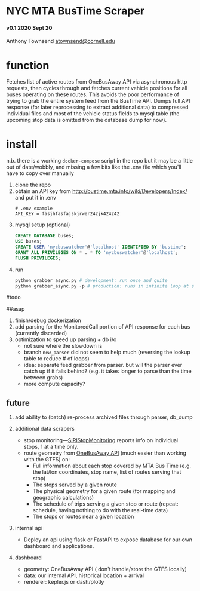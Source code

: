 # NYC MTA BusTime Scraper
#### v0.1 2020 Sept 20
Anthony Townsend <atownsend@cornell.edu>

# function

Fetches list of active routes from OneBusAway API via asynchronous http requests, then cycles through and fetches current vehicle positions for all buses operating on these routes. This avoids the poor performance of trying to grab the entire system feed from the BusTime API. Dumps full API response (for later reprocessing to extract additional data) to compressed individual files and most of the vehicle status fields to mysql table (the upcoming stop data is omitted from the database dump for now).


# install

n.b. there is a working `docker-compose` script in the repo but it may be a little out of date/wobbly, and missing a few bits like the .env file which you'll have to copy over manually

1. clone the repo
2. obtain an API key from http://bustime.mta.info/wiki/Developers/Index/ and put it in .env
    ```
    # .env example
    API_KEY = fasjhfasfajskjrwer242jk424242
    ```
3. mysql setup (optional)
    ```sql
    CREATE DATABASE buses;
    USE buses;
    CREATE USER 'nycbuswatcher'@'localhost' IDENTIFIED BY 'bustime';
    GRANT ALL PRIVILEGES ON * . * TO 'nycbuswatcher'@'localhost';
    FLUSH PRIVILEGES;
 
    ```
3. run
    ```python
    python grabber_async.py # development: run once and quite
    python grabber_async.py -p # production: runs in infinite loop at set interval using scheduler (hardcoded for now)
    ```



#todo 

##asap
1. finish/debug dockerization
2. add parsing for the MonitoredCall portion of API response for each bus (currently discarded)
3. optimization to speed up parsing + db i/o
    - not sure where the slowdown is
    - branch `new_parser` did not seem to help much (reversing the lookup table to reduce # of loops)
    - idea: separate feed grabber from parser. but will the parser ever catch up if it falls behind? (e.g. it takes longer to parse than the time between grabs)
    - more compute capacity?

## future
1. add ability to (batch) re-process archived files through parser, db_dump
2. additional data scrapers
    - stop monitoring—[SIRIStopMonitoring](http://bustime.mta.info/wiki/Developers/SIRIStopMonitoring) reports info on individual stops, 1 at a time only.
    - route geometry from [OneBusAway API](http://bustime.mta.info/wiki/Developers/OneBusAwayRESTfulAPI) (much easier than working with the GTFS) on:
        - Full information about each stop covered by MTA Bus Time (e.g. the lat/lon coordinates, stop name, list of routes serving that stop)
        - The stops served by a given route
        - The physical geometry for a given route (for mapping and geographic calculations)
        - The schedule of trips serving a given stop or route (repeat: schedule, having nothing to do with the real-time data)
        - The stops or routes near a given location
3. internal api
    - Deploy an api using flask or FastAPI to expose database for our own dashboard and applications.

4. dashboard
    - geometry: OneBusAway API ( don't handle/store the GTFS locally)
    - data: our internal API, historical location + arrival
    - renderer: kepler.js or dash/plotly


